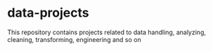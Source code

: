 # data-projects
This repository contains projects related to data handling, analyzing, cleaning, transforming, engineering and so on
